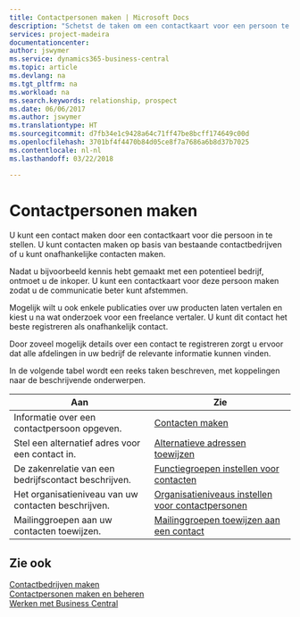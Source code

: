 ```yaml
---
title: Contactpersonen maken | Microsoft Docs
description: "Schetst de taken om een contactkaart voor een persoon te maken, bijvoorbeeld een prospect of leverancier, om de relatie te helpen definiëren en communicatie af te stemmen."
services: project-madeira
documentationcenter: 
author: jswymer
ms.service: dynamics365-business-central
ms.topic: article
ms.devlang: na
ms.tgt_pltfrm: na
ms.workload: na
ms.search.keywords: relationship, prospect
ms.date: 06/06/2017
ms.author: jswymer
ms.translationtype: HT
ms.sourcegitcommit: d7fb34e1c9428a64c71ff47be8bcff174649c00d
ms.openlocfilehash: 3701bf4f4470b84d05ce8f7a7686a6b8d37b7025
ms.contentlocale: nl-nl
ms.lasthandoff: 03/22/2018

---
```

# <a name="creating-contact-persons"></a>Contactpersonen maken
U kunt een contact maken door een contactkaart voor die persoon in te stellen. U kunt contacten maken op basis van bestaande contactbedrijven of u kunt onafhankelijke contacten maken.

Nadat u bijvoorbeeld kennis hebt gemaakt met een potentieel bedrijf, ontmoet u de inkoper. U kunt een contactkaart voor deze persoon maken zodat u de communicatie beter kunt afstemmen.

Mogelijk wilt u ook enkele publicaties over uw producten laten vertalen en kiest u na wat onderzoek voor een freelance vertaler. U kunt dit contact het beste registreren als onafhankelijk contact.

Door zoveel mogelijk details over een contact te registreren zorgt u ervoor dat alle afdelingen in uw bedrijf de relevante informatie kunnen vinden.

In de volgende tabel wordt een reeks taken beschreven, met koppelingen naar de beschrijvende onderwerpen.

| Aan | Zie |
| --- | --- |
| Informatie over een contactpersoon opgeven. |[Contacten maken](marketing-how-create-contact-persons.md) |
| Stel een alternatief adres voor een contact in. |[Alternatieve adressen toewijzen](marketing-how-assign-alternate-address.md) |
| De zakenrelatie van een bedrijfscontact beschrijven. |[Functiegroepen instellen voor contacten](marketing-job-responsibilities.md) |
| Het organisatieniveau van uw contacten beschrijven. |[Organisatieniveaus instellen voor contactpersonen](marketing-organizational-levels.md) |
| Mailinggroepen aan uw contacten toewijzen. |[Mailinggroepen toewijzen aan een contact](marketing-mailing-groups.md) |

## <a name="see-also"></a>Zie ook
[Contactbedrijven maken](marketing-create-contact-companies.md)  
[Contactpersonen maken en beheren]()  
[Werken met Business Central](ui-work-product.md)

